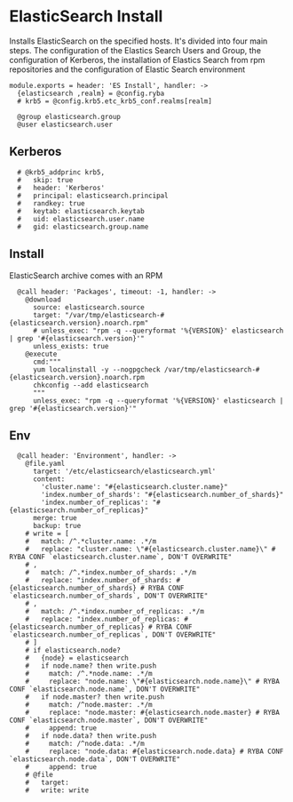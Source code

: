 
# ElasticSearch Install

Installs ElasticSearch on the specified hosts. It's divided into four main steps.
The configuration of the Elastics Search Users and Group, the configuration of Kerberos, the installation
of Elastics Search from rpm repositories and the configuration of Elastic Search environment

    module.exports = header: 'ES Install', handler: ->
      {elasticsearch ,realm} = @config.ryba
      # krb5 = @config.krb5.etc_krb5_conf.realms[realm]

      @group elasticsearch.group
      @user elasticsearch.user

## Kerberos

      # @krb5_addprinc krb5,
      #   skip: true
      #   header: 'Kerberos'
      #   principal: elasticsearch.principal
      #   randkey: true
      #   keytab: elasticsearch.keytab
      #   uid: elasticsearch.user.name
      #   gid: elasticsearch.group.name

## Install

ElasticSearch archive comes with an RPM

      @call header: 'Packages', timeout: -1, handler: ->
        @download
          source: elasticsearch.source
          target: "/var/tmp/elasticsearch-#{elasticsearch.version}.noarch.rpm"
          # unless_exec: "rpm -q --queryformat '%{VERSION}' elasticsearch | grep '#{elasticsearch.version}'"
          unless_exists: true
        @execute
          cmd:"""
          yum localinstall -y --nogpgcheck /var/tmp/elasticsearch-#{elasticsearch.version}.noarch.rpm
          chkconfig --add elasticsearch
          """
          unless_exec: "rpm -q --queryformat '%{VERSION}' elasticsearch | grep '#{elasticsearch.version}'"

## Env

      @call header: 'Environment', handler: ->
        @file.yaml
          target: '/etc/elasticsearch/elasticsearch.yml'
          content:
            'cluster.name': "#{elasticsearch.cluster.name}"
            'index.number_of_shards': "#{elasticsearch.number_of_shards}"
            'index.number_of_replicas': "#{elasticsearch.number_of_replicas}"
          merge: true
          backup: true
        # write = [
        #   match: /^.*cluster.name: .*/m
        #   replace: "cluster.name: \"#{elasticsearch.cluster.name}\" # RYBA CONF `elasticsearch.cluster.name`, DON'T OVERWRITE"
        # ,
        #   match: /^.*index.number_of_shards: .*/m
        #   replace: "index.number_of_shards: #{elasticsearch.number_of_shards} # RYBA CONF `elasticsearch.number_of_shards`, DON'T OVERWRITE"
        # ,
        #   match: /^.*index.number_of_replicas: .*/m
        #   replace: "index.number_of_replicas: #{elasticsearch.number_of_replicas} # RYBA CONF `elasticsearch.number_of_replicas`, DON'T OVERWRITE"
        # ]
        # if elasticsearch.node?
        #   {node} = elasticsearch
        #   if node.name? then write.push
        #     match: /^.*node.name: .*/m
        #     replace: "node.name: \"#{elasticsearch.node.name}\" # RYBA CONF `elasticsearch.node.name`, DON'T OVERWRITE"
        #   if node.master? then write.push
        #     match: /^node.master: .*/m
        #     replace: "node.master: #{elasticsearch.node.master} # RYBA CONF `elasticsearch.node.master`, DON'T OVERWRITE"
        #     append: true
        #   if node.data? then write.push
        #     match: /^node.data: .*/m
        #     replace: "node.data: #{elasticsearch.node.data} # RYBA CONF `elasticsearch.node.data`, DON'T OVERWRITE"
        #     append: true
        # @file
        #   target: 
        #   write: write
